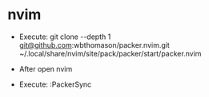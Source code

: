 # nvim

- Execute:
git clone --depth 1 git@github.com:wbthomason/packer.nvim.git ~/.local/share/nvim/site/pack/packer/start/packer.nvim
 
- After open nvim
 
- Execute: 
:PackerSync
